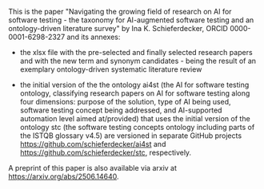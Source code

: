 This is the paper "Navigating the growing field of research on AI for software testing - the taxonomy for AI-augmented software testing and an ontology-driven literature survey" by Ina K. Schieferdecker, ORCID 0000-0001-6298-2327 and its annexes: 

- the xlsx file with the pre-selected and finally selected research papers and with the new term and synonym candidates - being the result of an exemplary ontology-driven systematic 
  literature review

- the initial version of the the ontology ai4st (the AI for software testing ontology, classifying research papers on AI for software testing along four dimensions: purpose of the solution, 
  type of AI being used, software testing concept being addressed, and AI-supported automation level aimed at/provided) that uses the initial version of the ontology stc (the software testing 
  concepts ontology including parts of the ISTQB glossary v4.5) are versioned in separate GitHub projects https://github.com/schieferdecker/ai4st and https://github.com/schieferdecker/stc, respectively.
  
A preprint of this paper is also available via arxiv at https://arxiv.org/abs/2506.14640.
